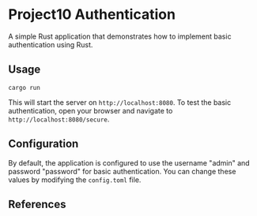 # Project10 Authentication
A simple Rust application that demonstrates how to implement basic authentication using Rust.

## Usage
```
cargo run
```
This will start the server on `http://localhost:8080`. To test the basic authentication, open your browser and navigate to `http://localhost:8080/secure`.
## Configuration
By default, the application is configured to use the username "admin" and password "password" for basic authentication. You can change these values by modifying the `config.toml` file.
## References
